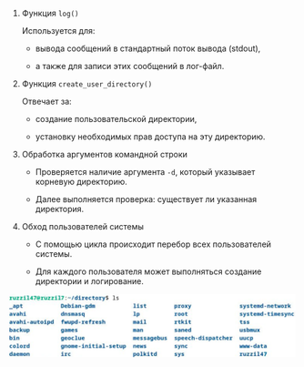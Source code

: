 1. Функция `log()`

    Используется для:

    - вывода сообщений в стандартный поток вывода (stdout),

    - а также для записи этих сообщений в лог-файл.

2. Функция `create_user_directory()`

    Отвечает за:

    - создание пользовательской директории,

    - установку необходимых прав доступа на эту директорию.

3. Обработка аргументов командной строки

    - Проверяется наличие аргумента `-d`, который указывает корневую директорию.

    - Далее выполняется проверка: существует ли указанная директория.

4. Обход пользователей системы

    - С помощью цикла происходит перебор всех пользователей системы.

    - Для каждого пользователя может выполняться создание директории и логирование.

![alt text](image.png)
